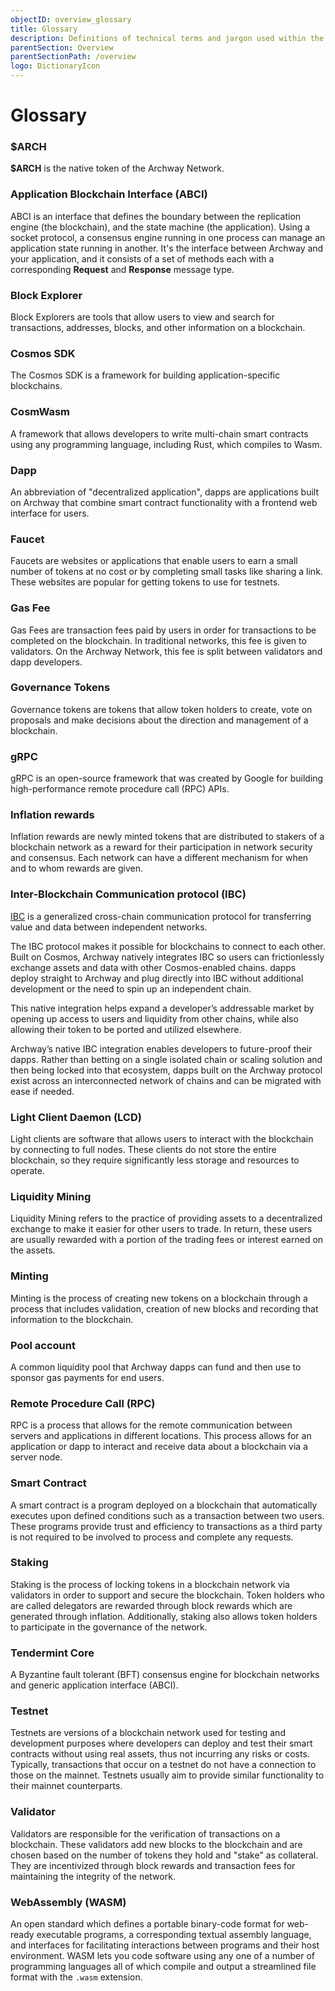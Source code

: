 ```yaml
---
objectID: overview_glossary
title: Glossary
description: Definitions of technical terms and jargon used within the Archway ecosystem
parentSection: Overview
parentSectionPath: /overview
logo: DictionaryIcon
---
```


# Glossary

<!-- A -->

### $ARCH

**$ARCH** is the native token of the Archway Network.

### Application Blockchain Interface (ABCI)

ABCI is an interface that defines the boundary between the replication engine (the blockchain), and the state machine (the application). Using a socket protocol, a consensus engine running in one process can manage an application state running in another. It's the interface between Archway and your application, and it consists of a set of methods each with a corresponding **Request** and **Response** message type.

<!-- B -->

### Block Explorer

Block Explorers are tools that allow users to view and search for transactions, addresses, blocks, and other information on a blockchain.

<!-- C -->

### Cosmos SDK

The Cosmos SDK is a framework for building application-specific blockchains.

### CosmWasm

A framework that allows developers to write multi-chain smart contracts using any programming language, including Rust, which compiles to Wasm.

<!-- D -->

### Dapp

An abbreviation of "decentralized application", dapps are applications built on Archway that combine smart contract functionality with a frontend web interface for users.

<!-- E -->
<!-- F -->

### Faucet

Faucets are websites or applications that enable users to earn a small number of tokens at no cost or by completing small tasks like sharing a link. These websites are popular for getting tokens to use for testnets.

<!-- G -->

### Gas Fee

Gas Fees are transaction fees paid by users in order for transactions to be completed on the blockchain. In traditional networks, this fee is given to validators. On the Archway Network, this fee is split between validators and dapp developers.

### Governance Tokens

Governance tokens are tokens that allow token holders to create, vote on proposals and make decisions about the direction and management of a blockchain.

### gRPC

gRPC is an open-source framework that was created by Google for building high-performance remote procedure call (RPC) APIs.
<!--
### Gravity Bridge

<a href="https://github.com/cosmos/gravity-bridge" target="_blank">Gravity Bridge</a> is a bidirectional bridge to Ethereum and eventually other Ethereum Virtual Machine (EVM)-based chains.

Archway will provide a native Gravity Bridge integration so developers can pull Ethereum assets such as ERC-20s and ERC-721s into their dapps and bring their own assets to Ethereum.-->


<!-- H -->

<!-- I -->

### Inflation rewards

Inflation rewards are newly minted tokens that are distributed to stakers of a blockchain network as a reward for their participation in network security and consensus. Each network can have a different mechanism for when and to whom rewards are given.

### Inter-Blockchain Communication protocol (IBC)

<a href="https://ibc.cosmos.network/main/ibc/overview.html" target="_blank">IBC</a> is a generalized cross-chain communication protocol for transferring value and data between independent networks.

The IBC protocol makes it possible for blockchains to connect to each other. Built on Cosmos, Archway natively integrates IBC so users can frictionlessly exchange assets and data with other Cosmos-enabled chains. dapps deploy straight to Archway and plug directly into IBC without additional development or the need to spin up an independent chain.

This native integration helps expand a developer’s addressable market by opening up access to users and liquidity from other chains, while also allowing their token to be ported and utilized elsewhere.

Archway’s native IBC integration enables developers to future-proof their dapps. Rather than betting on a single isolated chain or scaling solution and then being locked into that ecosystem, dapps built on the Archway protocol exist across an interconnected network of chains and can be migrated with ease if needed.

<!-- J -->
<!-- K -->
<!-- L -->

### Light Client Daemon (LCD)

Light clients are software that allows users to interact with the blockchain by connecting to full nodes. These clients do not store the entire blockchain, so they require significantly less storage and resources to operate.

### Liquidity Mining

Liquidity Mining refers to the practice of providing assets to a decentralized exchange to make it easier for other users to trade. In return, these users are usually rewarded with a portion of the trading fees or interest earned on the assets.

<!-- M -->

### Minting

Minting is the process of creating new tokens on a blockchain through a process that includes validation, creation of new blocks and recording that information to the blockchain.

<!-- N -->
<!-- O -->

<!-- P -->

### Pool account

A common liquidity pool that Archway dapps can fund and then use to sponsor gas payments for end users.

<!-- Q -->
<!-- R -->

### Remote Procedure Call (RPC)

RPC is a process that allows for the remote communication between servers and applications in different locations. This process allows for an application or dapp to interact and receive data about a blockchain via a server node.

<!-- S -->

### Smart Contract

A smart contract is a program deployed on a blockchain that automatically executes upon defined conditions such as a transaction between two users. These programs provide trust and efficiency to transactions as a third party is not required to be involved to process and complete any requests.

### Staking

Staking is the process of locking tokens in a blockchain network via validators in order to support and secure the blockchain. Token holders who are called delegators are rewarded through block rewards which are generated through inflation. Additionally, staking also allows token holders to participate in the governance of the network.

<!-- T -->

### Tendermint Core

A Byzantine fault tolerant (BFT) consensus engine for blockchain networks and generic application interface (ABCI).

### Testnet

Testnets are versions of a blockchain network used for testing and development purposes where developers can deploy and test their smart contracts without using real assets, thus not incurring any risks or costs. Typically, transactions that occur on a testnet do not have a connection to those on the mainnet. Testnets usually aim to provide similar functionality to their mainnet counterparts.

<!-- U -->
<!-- V -->

### Validator

Validators are responsible for the verification of transactions on a blockchain. These validators add new blocks to the blockchain and are chosen based on the number of tokens they hold and "stake" as collateral. They are incentivized through block rewards and transaction fees for maintaining the integrity of the network.

<!-- W -->

### WebAssembly (WASM)

An open standard which defines a portable binary-code format for web-ready executable programs, a corresponding textual assembly language, and interfaces for facilitating interactions between programs and their host environment. WASM lets you code software using any one of a number of programming languages all of which compile and output a streamlined file format with the `.wasm` extension.

<!-- X -->
<!-- Y -->